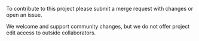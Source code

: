 To contribute to this project please submit a merge request with changes or open an issue.

We welcome and support community changes, but we do not offer project edit access to outside collaborators. 
